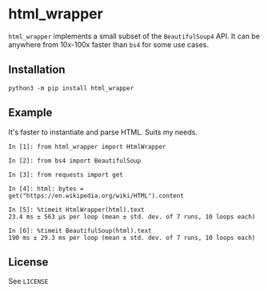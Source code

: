 # html_wrapper

`html_wrapper` implements a small subset of the `BeautifulSoup4` API. It can be anywhere from 10x-100x faster than `bs4` for some use cases.


## Installation
`python3 -m pip install html_wrapper`


## Example
It's faster to instantiate and parse HTML. Suits my needs.

```python3
In [1]: from html_wrapper import HtmlWrapper

In [2]: from bs4 import BeautifulSoup

In [3]: from requests import get

In [4]: html: bytes = get("https://en.wikipedia.org/wiki/HTML").content

In [5]: %timeit HtmlWrapper(html).text
23.4 ms ± 563 µs per loop (mean ± std. dev. of 7 runs, 10 loops each)

In [6]: %timeit BeautifulSoup(html).text
190 ms ± 29.3 ms per loop (mean ± std. dev. of 7 runs, 10 loops each)
```


## License
See `LICENSE`

